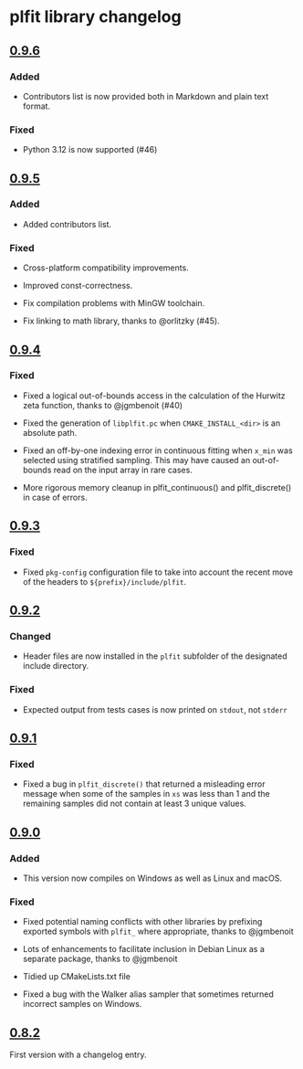# plfit library changelog

## [0.9.6]

### Added

* Contributors list is now provided both in Markdown and plain text format.

### Fixed

* Python 3.12 is now supported (#46)

## [0.9.5]

### Added

* Added contributors list.

### Fixed

* Cross-platform compatibility improvements.

* Improved const-correctness.

* Fix compilation problems with MinGW toolchain.

* Fix linking to math library, thanks to @orlitzky (#45).

## [0.9.4]

### Fixed

* Fixed a logical out-of-bounds access in the calculation of the Hurwitz zeta
  function, thanks to @jgmbenoit (#40)

* Fixed the generation of `libplfit.pc` when `CMAKE_INSTALL_<dir>` is an
  absolute path.

* Fixed an off-by-one indexing error in continuous fitting when `x_min` was
  selected using stratified sampling. This may have caused an out-of-bounds
  read on the input array in rare cases.

* More rigorous memory cleanup in plfit_continuous() and plfit_discrete() in
  case of errors.

## [0.9.3]

### Fixed

* Fixed `pkg-config` configuration file to take into account the recent move of
  the headers to `${prefix}/include/plfit`.

## [0.9.2]

### Changed

* Header files are now installed in the `plfit` subfolder of the designated
  include directory.

### Fixed

* Expected output from tests cases is now printed on `stdout`, not `stderr`

## [0.9.1]

### Fixed

* Fixed a bug in `plfit_discrete()` that returned a misleading error message
  when some of the samples in `xs` was less than 1 and the remaining samples
  did not contain at least 3 unique values.

## [0.9.0]

### Added

* This version now compiles on Windows as well as Linux and macOS.

### Fixed

* Fixed potential naming conflicts with other libraries by prefixing exported
  symbols with `plfit_` where appropriate, thanks to @jgmbenoit

* Lots of enhancements to facilitate inclusion in Debian Linux as a separate
  package, thanks to @jgmbenoit

* Tidied up CMakeLists.txt file

* Fixed a bug with the Walker alias sampler that sometimes returned incorrect
  samples on Windows.

## [0.8.2]

First version with a changelog entry.

[Unreleased]: https://github.com/ntamas/plfit/compare/0.9.6..HEAD
[0.9.6]: https://github.com/ntamas/plfit/compare/0.9.5...0.9.6
[0.9.5]: https://github.com/ntamas/plfit/compare/0.9.4...0.9.5
[0.9.4]: https://github.com/ntamas/plfit/compare/0.9.3...0.9.4
[0.9.3]: https://github.com/ntamas/plfit/compare/0.9.2...0.9.3
[0.9.2]: https://github.com/ntamas/plfit/compare/0.9.1...0.9.2
[0.9.1]: https://github.com/ntamas/plfit/compare/0.9.0...0.9.1
[0.9.0]: https://github.com/ntamas/plfit/compare/0.8.2...0.9.0
[0.8.2]: https://github.com/ntamas/plfit/releases/tag/0.8.2
